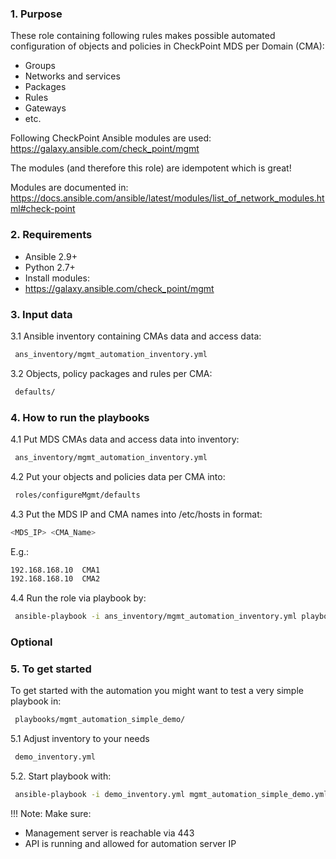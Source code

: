 ### 1. Purpose

These role containing following rules makes possible automated configuration of objects and policies in CheckPoint MDS per Domain (CMA):
- Groups
- Networks and services
- Packages
- Rules
- Gateways
- etc. 

Following CheckPoint Ansible modules are used:
https://galaxy.ansible.com/check_point/mgmt

The modules (and therefore this role) are idempotent which is great! 

Modules are documented in: 
https://docs.ansible.com/ansible/latest/modules/list_of_network_modules.html#check-point


### 2. Requirements
- Ansible 2.9+
- Python 2.7+
- Install modules:
- https://galaxy.ansible.com/check_point/mgmt


### 3. Input data
3.1 Ansible inventory containing CMAs data and access data:
```bash
 ans_inventory/mgmt_automation_inventory.yml
```

3.2 Objects, policy packages and rules per CMA: 
```bash
 defaults/
```

### 4. How to run the playbooks

4.1 Put MDS CMAs data and access data into inventory:
```bash
 ans_inventory/mgmt_automation_inventory.yml
```

4.2 Put your objects and policies data per CMA into: 
```bash
 roles/configureMgmt/defaults
```

4.3 Put the MDS IP and CMA names into /etc/hosts in format: 

```bash
<MDS_IP> <CMA_Name>
```

E.g.: 
```bash
192.168.168.10  CMA1
192.168.168.10  CMA2
```

4.4 Run the role via playbook by:
```bash
 ansible-playbook -i ans_inventory/mgmt_automation_inventory.yml playbooks/configure_mds_rules_objects.yml -v
```


### Optional ###

### 5. To get started 
To get started with the automation you might want to test a very simple playbook in:
```bash
 playbooks/mgmt_automation_simple_demo/
```

5.1 Adjust inventory to your needs
```bash
 demo_inventory.yml
```

5.2. Start playbook with: 
```bash
 ansible-playbook -i demo_inventory.yml mgmt_automation_simple_demo.yml -v
```

!!! Note: 
Make sure:
- Management server is reachable via 443
- API is running and allowed for automation server IP